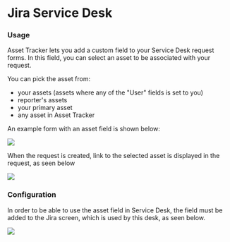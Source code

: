 # Jira Service Desk

### Usage

Asset Tracker lets you add a custom field to your Service Desk request forms. In this field, you can select an asset to be associated with your request.

You can pick the asset from:

* your assets \(assets where any of the "User" fields is set to you\)
* reporter's assets
* your primary asset
* any asset in Asset Tracker

An example form with an asset field is shown below:

![](https://confluence.spartez.com/download/attachments/34603520/sd1.ss.png?version=1&modificationDate=1480074463973&api=v2)

When the request is created, link to the selected asset is displayed in the request, as seen below

![](https://confluence.spartez.com/download/attachments/34603520/sd2.ss.png?version=1&modificationDate=1480074464399&api=v2)

### Configuration

In order to be able to use the asset field in Service Desk, the field must be added to the Jira screen, which is used by this desk, as seen below.

![](https://confluence.spartez.com/download/attachments/34603520/screens.ss.png?version=1&modificationDate=1480074464186&api=v2)

